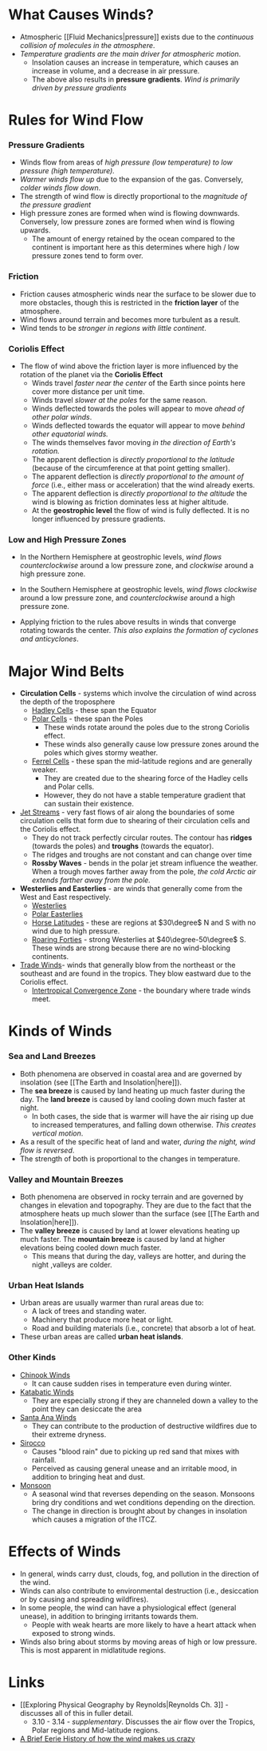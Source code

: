 # What Causes Winds?
* Atmospheric [[Fluid Mechanics|pressure]] exists due to the *continuous collision of molecules in the atmosphere*.
* *Temperature gradients are the main driver for atmospheric motion*. 
	* Insolation causes an increase in temperature, which causes an increase in volume, and a decrease in air pressure. 
	* The above also results in **pressure gradients**. *Wind is primarily driven by pressure gradients*
# Rules for Wind Flow
### Pressure Gradients
* Winds flow from areas of *high pressure (low temperature) to low pressure (high temperature).*
* *Warmer winds flow up* due to the expansion of the gas. Conversely, *colder winds flow down*.
* The strength of wind flow is directly proportional to the *magnitude of the pressure gradient*
* High pressure zones are formed when wind is flowing downwards. Conversely, low pressure zones are formed when wind is flowing upwards.
	* The amount of energy retained by the ocean compared to the continent is important here as this determines where high / low pressure zones tend to form over. 
### Friction
* Friction causes atmospheric winds near the surface to be slower due to more obstacles, though this is restricted in the **friction layer** of the atmosphere.
* Wind flows around terrain and becomes more turbulent as a result.
* Wind tends to be *stronger in regions with little continent*.
### Coriolis Effect
* The flow of wind above the friction layer is more influenced by the rotation of the planet via the **Coriolis Effect**
	* Winds travel *faster near the center* of the Earth since points here cover more distance per unit time.
	* Winds travel *slower at the poles* for the same reason.
	* Winds deflected towards the poles will appear to move *ahead of other polar winds*.
	* Winds deflected towards the equator will appear to move *behind other equatorial winds.*
	* The winds themselves favor moving *in the direction of Earth's rotation.*
	* The apparent deflection is *directly proportional to the latitude* (because of the circumference at that point getting smaller).
	* The apparent deflection is *directly  proportional to the amount of force* (i.e., either mass or acceleration) that the wind already exerts.
	* The apparent deflection is *directly proportional to the altitude* the wind is blowing as friction dominates less at higher altitude.
	* At the **geostrophic level** the flow of wind is fully deflected. It is no longer influenced by pressure gradients. 
### Low and High Pressure Zones
* In the Northern Hemisphere at geostrophic levels, *wind flows counterclockwise* around a low pressure zone, and *clockwise* around a high pressure zone. 
* In the Southern Hemisphere at geostrophic levels, *wind flows clockwise* around a low pressure zone, and *counterclockwise* around a high pressure zone.

* Applying friction to the rules above results in winds that converge rotating towards the center. *This also explains the formation of cyclones and anticyclones*. 
# Major Wind Belts
* **Circulation Cells** - systems which involve the circulation of wind across the depth of the troposphere
	* [Hadley Cells](https://en.wikipedia.org/wiki/Hadley_cell) - these span the Equator
	* [Polar Cells](https://en.wikipedia.org/wiki/Atmospheric_circulation#Polar_cell) - these span the Poles
		* These winds rotate around the poles due to the strong Coriolis effect.
		* These winds also generally cause low pressure zones around the poles which gives stormy weather.
	* [Ferrel Cells](https://en.wikipedia.org/wiki/Atmospheric_circulation) - these span the mid-latitude regions and are generally weaker.
		* They are created due to the shearing force of the Hadley cells and Polar cells.
		* However, they do not have a stable temperature gradient that can sustain their existence.
* [Jet Streams](https://en.wikipedia.org/wiki/Jet_stream) - very fast flows of air along the boundaries of some circulation cells that form due to shearing of their circulation cells and the Coriolis effect.
	* They do not track perfectly circular routes. The contour has **ridges** (towards the poles) and **troughs** (towards the equator). 
	* The ridges and troughs are not constant and can change over time
	* **Rossby Waves** - bends in the polar jet stream influence the weather. When a trough moves farther away from the pole, *the cold Arctic air extends farther away from the pole.* 
* **Westerlies and Easterlies** - are winds that generally come from the West and East respectively. 
	* [Westerlies](https://en.wikipedia.org/wiki/Westerlies)
	* [Polar Easterlies](https://en.wikipedia.org/wiki/Polar_easterlies)
	* [Horse Latitudes](https://en.wikipedia.org/wiki/Horse_latitudes) - these are regions at $30\degree$ N and S with no wind due to high pressure.
	* [Roaring Forties](https://en.wikipedia.org/wiki/Roaring_Forties) - strong Westerlies at $40\degree-50\degree$ S. These winds are strong because there are no wind-blocking continents.
* [Trade Winds](https://en.wikipedia.org/wiki/Trade_winds)- winds that generally blow from the northeast or the southeast and are found in the tropics.  They blow eastward due to the Coriolis effect.
	* [Intertropical Convergence Zone](https://en.wikipedia.org/wiki/Intertropical_Convergence_Zone) - the boundary where trade winds meet.
# Kinds of Winds
### Sea and Land Breezes
* Both phenomena are observed in coastal area and are governed by insolation (see [[The Earth and Insolation|here]]).
* The **sea breeze** is caused by land heating up much faster during the day. The **land breeze** is caused by land cooling down much faster at night.
	* In both cases, the side that is warmer will have the air rising up due to increased temperatures, and falling down otherwise. *This creates vertical motion*. 
* As a result of the specific heat of land and water, *during the night, wind flow is reversed*. 
* The strength of both is proportional to the changes in temperature. 
### Valley and Mountain Breezes
* Both phenomena are observed in rocky terrain and are governed by changes in elevation and topography. They are due to the fact that the atmosphere heats up much slower than the surface (see [[The Earth and Insolation|here]]).
* The **valley breeze** is caused by land at lower elevations heating up much faster. The **mountain breeze** is caused by land at higher elevations being cooled down much faster. 
	* This means that during the day, valleys are hotter, and during the night ,valleys are colder. 
### Urban Heat Islands
* Urban areas are usually warmer than rural areas due to:
	* A lack of trees and standing water.
	* Machinery that produce more heat or light. 
	* Road and building materials (i.e., concrete) that absorb a lot of heat.
* These urban areas are called **urban heat islands**. 
### Other Kinds
* [Chinook Winds](https://en.wikipedia.org/wiki/Chinook_wind) 
	* It can cause sudden rises in temperature even during winter. 
* [Katabatic Winds](https://en.wikipedia.org/wiki/Katabatic_wind) 
	* They are especially strong if they are channeled down a valley to the point they can desiccate the area
* [Santa Ana Winds](https://en.wikipedia.org/wiki/Santa_Ana_winds) 
	* They can contribute to the production of destructive wildfires due to their extreme dryness.
* [Sirocco](https://en.wikipedia.org/wiki/Sirocco)
	* Causes "blood rain" due to picking up red sand that mixes with rainfall.
	* Perceived as causing general unease and an irritable mood, in addition to bringing heat and dust. 
* [Monsoon](https://en.wikipedia.org/wiki/Monsoon)
	* A seasonal wind that reverses depending on the season. Monsoons bring dry conditions and wet conditions depending on the direction.
	* The change in direction is brought about by changes in insolation which causes a migration of the ITCZ.
# Effects of Winds
* In general, winds carry dust, clouds, fog, and pollution in the direction of the wind. 
* Winds can also contribute to environmental destruction (i.e., desiccation or by causing and spreading wildfires).
* In some people, the wind can have a physiological effect (general unease), in addition to bringing irritants towards them. 
	* People with weak hearts are more likely to have a heart attack when exposed to strong winds.
* Winds also bring about storms by moving areas of high or low pressure. This is most apparent in midlatitude regions.
# Links
* [[Exploring Physical Geography by Reynolds|Reynolds Ch. 3]] - discusses all of this in fuller detail.
	* 3.10 - 3.14 -  *supplementary*. Discusses the air flow over the Tropics, Polar regions and Mid-latitude regions.
*  [A Brief Eerie History of how the wind makes us crazy](https://lithub.com/a-brief-eerie-history-of-how-the-wind-makes-us-crazy/)